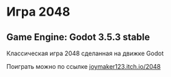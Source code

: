 # Игра 2048

## Game Engine: Godot 3.5.3 stable
Классическая игра 2048 сделанная на движке Godot

Поиграть можно по ссылке [joymaker123.itch.io/2048](https://joymaker123.itch.io/2048)
